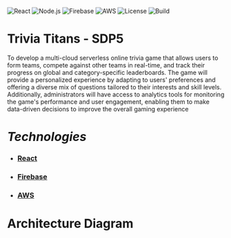 ###
![React](https://img.shields.io/badge/-ReactJs-61DAFB?logo=react&logoColor=white&style=plastic)
![Node.js](https://img.shields.io/badge/Node.js-43853D?style=plastic&logo=node.js&logoColor=white)
![Firebase](https://img.shields.io/badge/Firebase-ffcc2f?style=plastic&logo=Firebase&logoColor=white)
![AWS](https://img.shields.io/badge/Amazon_AWS-232F3E?style=plastic&logo=amazon-aws&logoColor=white)
![License](https://img.shields.io/github/license/othneildrew/Best-README-Template.svg?style=plastic)
![Build](https://img.shields.io/badge/Build-Passing-green?style=plastic)

# **Trivia Titans** - SDP5

To develop a multi-cloud serverless online trivia game that allows users to form teams, compete against other
teams in real-time, and track their progress on global and category-specific leaderboards. The game will provide a
personalized experience by adapting to users' preferences and offering a diverse mix of questions tailored to their interests
and skill levels. Additionally, administrators will have access to analytics tools for monitoring the game's performance and
user engagement, enabling them to make data-driven decisions to improve the overall gaming experience


# _**Technologies**_

* ### [React](https://react.dev/) 
* ### [Firebase](https://firebase.google.com/)       
* ### [AWS](https://aws.amazon.com/)     


# Architecture Diagram


